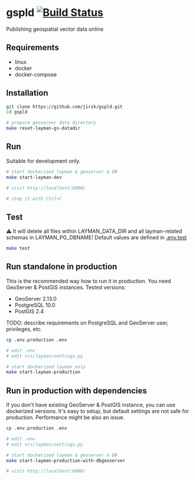 # gspld [![Build Status](https://travis-ci.org/jirik/gspld.svg?branch=master)](https://travis-ci.org/jirik/gspld)
Publishing geospatial vector data online

## Requirements
- linux
- docker
- docker-compose


## Installation
```bash
git clone https://github.com/jirik/gspld.git
cd gspld

# prepare geoserver data directory
make reset-layman-gs-datadir
```

## Run
Suitable for development only.
```bash
# start dockerized layman & geoserver & DB
make start-layman-dev

# visit http://localhost:8000/

# stop it with Ctrl+C
```

## Test
:warning: It will delete all files within LAYMAN_DATA_DIR and all layman-related schemas in LAYMAN_PG_DBNAME! Default values are defined in [.env.test](https://github.com/jirik/gspld/blob/master/.env.test)
```bash
make test
```

## Run standalone in production
This is the recommended way how to run it in production. You need GeoServer & PostGIS instances. Tested versions:
- GeoServer 2.13.0
- PostgreSQL 10.0
- PostGIS 2.4

TODO: describe requirements on PostgreSQL and GeoServer user, privileges, etc.

```bash
cp .env.production .env

# edit .env
# edit src/layman/settings.py

# start dockerized layman only
make start-layman-production
```

## Run in production with dependencies
If you don't have existing GeoServer & PostGIS instance, you can use dockerized versions. It's easy to setup, but default settings are not safe for production. Performance might be also an issue.
```bash
cp .env.production .env

# edit .env
# edit src/layman/settings.py

# start dockerized layman & geoserver & DB
make start-layman-production-with-dbgeoserver

# visit http://localhost:8000/
```


